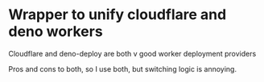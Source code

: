 
# Wrapper to unify cloudflare and deno workers

Cloudflare and deno-deploy are both v good worker deployment providers

Pros and cons to both, so I use both, but switching logic is annoying.

